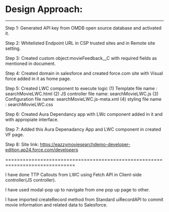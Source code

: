 # Design Approach:
--------------------
Step 1: 
  Generated API key from OMDB open source database and activated it.
  
Step 2:
  Whitelisted Endpoint URL in CSP trusted sites and in Remote site setting.
  
Step 3:
  Created custom object:movieFeedback__C with required fields as mentioned in document.
  
Step 4:
  Created domain in salesforce and created force.com site with Visual force added in it as home page.
  
Step 5:
  Created LWC component to execute logic
  (1) Template file name     : searchMovieLWC.html
  (2) JS controller file name: searchMovieLWC.js
  (3) Configuration file name: searchMovieLWC.js-meta.xml
  (4) styling file name      : searchMovieLWC.css
  
 Step 6:
  Created Aura Dependancy app with LWc component added in it and with appropiate interface.
  
 Step 7:
  Added this Aura Depenadancy App and LWC component in created VF page.
  
  Step 8:
  Site link: https://eazzymoviesearchdemo-developer-edition.ap24.force.com/developers
 
 ==============================================================================

  I have done TTP Callouts from LWC using Fetch API in Client-side controller(JS controller).
  
  I have used modal-pop up to navigate from one pop up page to other.
  
  I have imported createRecord method from Standard uiRecordAPI to commit movie information and related data to Salesforce.
  
